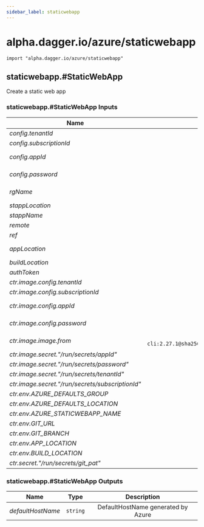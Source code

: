 ```yaml
---
sidebar_label: staticwebapp
---
```


# alpha.dagger.io/azure/staticwebapp

```cue
import "alpha.dagger.io/azure/staticwebapp"
```

## staticwebapp.#StaticWebApp

Create a static web app

### staticwebapp.#StaticWebApp Inputs

| Name                                               | Type                                                                                                            | Description                                             |
| -------------                                      |:-------------:                                                                                                  |:-------------:                                          |
|*config.tenantId*                                   | `dagger.#Secret`                                                                                                |AZURE tenant id                                          |
|*config.subscriptionId*                             | `dagger.#Secret`                                                                                                |AZURE subscription id                                    |
|*config.appId*                                      | `dagger.#Secret`                                                                                                |AZURE app id for the service principal used              |
|*config.password*                                   | `dagger.#Secret`                                                                                                |AZURE password for the service principal used            |
|*rgName*                                            | `string`                                                                                                        |ResourceGroup name in which to create static webapp      |
|*stappLocation*                                     | `string`                                                                                                        |StaticWebApp location                                    |
|*stappName*                                         | `string`                                                                                                        |StaticWebApp name                                        |
|*remote*                                            | `string`                                                                                                        |GitHubRepository URL                                     |
|*ref*                                               | `main`                                                                                                          |GitHub Branch                                            |
|*appLocation*                                       | `/`                                                                                                             |Location of your application code                        |
|*buildLocation*                                     | `build`                                                                                                         |Location of your build artifacts                         |
|*authToken*                                         | `dagger.#Secret`                                                                                                |GitHub Personal Access Token                             |
|*ctr.image.config.tenantId*                         | `dagger.#Secret`                                                                                                |AZURE tenant id                                          |
|*ctr.image.config.subscriptionId*                   | `dagger.#Secret`                                                                                                |AZURE subscription id                                    |
|*ctr.image.config.appId*                            | `dagger.#Secret`                                                                                                |AZURE app id for the service principal used              |
|*ctr.image.config.password*                         | `dagger.#Secret`                                                                                                |AZURE password for the service principal used            |
|*ctr.image.image.from*                              | `mcr.microsoft.com/azure-cli:2.27.1@sha256:1e117183100c9fce099ebdc189d73e506e7b02d2b73d767d3fc07caee72f9fb1`    |Remote ref (example: "index.docker.io/alpine:latest")    |
|*ctr.image.secret."/run/secrets/appId"*             | `dagger.#Secret`                                                                                                |-                                                        |
|*ctr.image.secret."/run/secrets/password"*          | `dagger.#Secret`                                                                                                |-                                                        |
|*ctr.image.secret."/run/secrets/tenantId"*          | `dagger.#Secret`                                                                                                |-                                                        |
|*ctr.image.secret."/run/secrets/subscriptionId"*    | `dagger.#Secret`                                                                                                |-                                                        |
|*ctr.env.AZURE_DEFAULTS_GROUP*                      | `string`                                                                                                        |-                                                        |
|*ctr.env.AZURE_DEFAULTS_LOCATION*                   | `string`                                                                                                        |-                                                        |
|*ctr.env.AZURE_STATICWEBAPP_NAME*                   | `string`                                                                                                        |-                                                        |
|*ctr.env.GIT_URL*                                   | `string`                                                                                                        |-                                                        |
|*ctr.env.GIT_BRANCH*                                | `main`                                                                                                          |-                                                        |
|*ctr.env.APP_LOCATION*                              | `/`                                                                                                             |-                                                        |
|*ctr.env.BUILD_LOCATION*                            | `build`                                                                                                         |-                                                        |
|*ctr.secret."/run/secrets/git_pat"*                 | `dagger.#Secret`                                                                                                |-                                                        |

### staticwebapp.#StaticWebApp Outputs

| Name                | Type              | Description                          |
| -------------       |:-------------:    |:-------------:                       |
|*defaultHostName*    | `string`          |DefaultHostName generated by Azure    |
